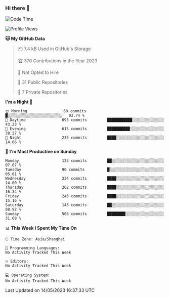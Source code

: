 ### Hi there 👋

<!--
**robinWongM/robinWongM** is a ✨ _special_ ✨ repository because its `README.md` (this file) appears on your GitHub profile.

Here are some ideas to get you started:

- 🔭 I’m currently working on ...
- 🌱 I’m currently learning ...
- 👯 I’m looking to collaborate on ...
- 🤔 I’m looking for help with ...
- 💬 Ask me about ...
- 📫 How to reach me: ...
- 😄 Pronouns: ...
- ⚡ Fun fact: ...
-->

<!--START_SECTION:waka-->
![Code Time](http://img.shields.io/badge/Code%20Time-121%20hrs%2034%20mins-blue)

![Profile Views](http://img.shields.io/badge/Profile%20Views-0-blue)

**🐱 My GitHub Data** 

> 📦 7.4 kB Used in GitHub's Storage 
 > 
> 🏆 370 Contributions in the Year 2023
 > 
> 🚫 Not Opted to Hire
 > 
> 📜 31 Public Repositories 
 > 
> 🔑 7 Private Repositories 
 > 
**I'm a Night 🦉** 

```text
🌞 Morning                60 commits          █░░░░░░░░░░░░░░░░░░░░░░░░   03.74 % 
🌆 Daytime                693 commits         ███████████░░░░░░░░░░░░░░   43.23 % 
🌃 Evening                615 commits         ██████████░░░░░░░░░░░░░░░   38.37 % 
🌙 Night                  235 commits         ████░░░░░░░░░░░░░░░░░░░░░   14.66 % 
```
📅 **I'm Most Productive on Sunday** 

```text
Monday                   123 commits         ██░░░░░░░░░░░░░░░░░░░░░░░   07.67 % 
Tuesday                  90 commits          █░░░░░░░░░░░░░░░░░░░░░░░░   05.61 % 
Wednesday                234 commits         ████░░░░░░░░░░░░░░░░░░░░░   14.60 % 
Thursday                 262 commits         ████░░░░░░░░░░░░░░░░░░░░░   16.34 % 
Friday                   243 commits         ████░░░░░░░░░░░░░░░░░░░░░   15.16 % 
Saturday                 143 commits         ██░░░░░░░░░░░░░░░░░░░░░░░   08.92 % 
Sunday                   508 commits         ████████░░░░░░░░░░░░░░░░░   31.69 % 
```


📊 **This Week I Spent My Time On** 

```text
🕑︎ Time Zone: Asia/Shanghai

💬 Programming Languages: 
No Activity Tracked This Week

🔥 Editors: 
No Activity Tracked This Week

💻 Operating System: 
No Activity Tracked This Week
```


 Last Updated on 14/05/2023 16:37:33 UTC
<!--END_SECTION:waka-->
